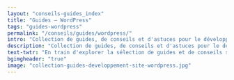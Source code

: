 ```yaml
---
layout: "conseils-guides_index"
title: "Guides – WordPress"
tags: "guides-wordpress"
permalink: "/conseils/guides/wordpress/"
intro: "Collection de guides, de conseils et d'astuces pour le développement de sites WordPress."
description: "Collection de guides, de conseils et d'astuces pour le développement de sites avec le CMS WordPress."
text-twtr: "En train d'explorer la sélection de guides et de conseils sur le développement de sites WordPress"
bgimgheader: "true"
image: "collection-guides-developpement-site-wordpress.jpg"
---
```

